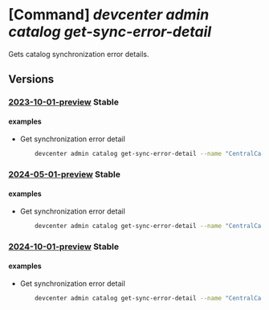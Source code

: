 # [Command] _devcenter admin catalog get-sync-error-detail_

Gets catalog synchronization error details.

## Versions

### [2023-10-01-preview](/Resources/mgmt-plane/L3N1YnNjcmlwdGlvbnMve30vcmVzb3VyY2Vncm91cHMve30vcHJvdmlkZXJzL21pY3Jvc29mdC5kZXZjZW50ZXIvZGV2Y2VudGVycy97fS9jYXRhbG9ncy97fS9nZXRzeW5jZXJyb3JkZXRhaWxz/2023-10-01-preview.xml) **Stable**

<!-- mgmt-plane /subscriptions/{}/resourcegroups/{}/providers/microsoft.devcenter/devcenters/{}/catalogs/{}/getsyncerrordetails 2023-10-01-preview -->

#### examples

- Get synchronization error detail
    ```bash
        devcenter admin catalog get-sync-error-detail --name "CentralCatalog" --dev-center-name "Contoso" --resource-group "rg1"
    ```

### [2024-05-01-preview](/Resources/mgmt-plane/L3N1YnNjcmlwdGlvbnMve30vcmVzb3VyY2Vncm91cHMve30vcHJvdmlkZXJzL21pY3Jvc29mdC5kZXZjZW50ZXIvZGV2Y2VudGVycy97fS9jYXRhbG9ncy97fS9nZXRzeW5jZXJyb3JkZXRhaWxz/2024-05-01-preview.xml) **Stable**

<!-- mgmt-plane /subscriptions/{}/resourcegroups/{}/providers/microsoft.devcenter/devcenters/{}/catalogs/{}/getsyncerrordetails 2024-05-01-preview -->

#### examples

- Get synchronization error detail
    ```bash
        devcenter admin catalog get-sync-error-detail --name "CentralCatalog" --dev-center-name "Contoso" --resource-group "rg1"
    ```

### [2024-10-01-preview](/Resources/mgmt-plane/L3N1YnNjcmlwdGlvbnMve30vcmVzb3VyY2Vncm91cHMve30vcHJvdmlkZXJzL21pY3Jvc29mdC5kZXZjZW50ZXIvZGV2Y2VudGVycy97fS9jYXRhbG9ncy97fS9nZXRzeW5jZXJyb3JkZXRhaWxz/2024-10-01-preview.xml) **Stable**

<!-- mgmt-plane /subscriptions/{}/resourcegroups/{}/providers/microsoft.devcenter/devcenters/{}/catalogs/{}/getsyncerrordetails 2024-10-01-preview -->

#### examples

- Get synchronization error detail
    ```bash
        devcenter admin catalog get-sync-error-detail --name "CentralCatalog" --dev-center-name "Contoso" --resource-group "rg1"
    ```
